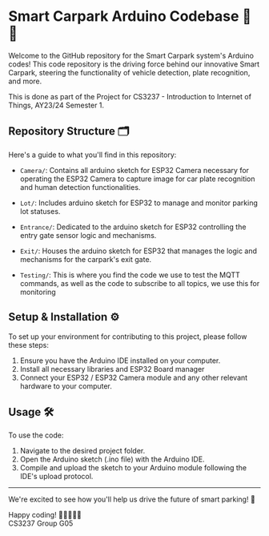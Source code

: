 # Smart Carpark Arduino Codebase 🚗💡

Welcome to the GitHub repository for the Smart Carpark system's Arduino codes! This code repository is the driving force behind our innovative Smart Carpark, steering the functionality of vehicle detection, plate recognition, and more.

This is done as part of the Project for CS3237 - Introduction to Internet of Things, AY23/24 Semester 1.

## Repository Structure 🗂️

Here's a guide to what you'll find in this repository:

- `Camera/`: Contains all arduino sketch for ESP32 Camera necessary for operating the ESP32 Camera to capture image for car plate recognition and human detection functionalities.

- `Lot/`: Includes arduino sketch for ESP32 to manage and monitor parking lot statuses.

- `Entrance/`: Dedicated to the arduino sketch for ESP32 controlling the entry gate sensor logic and mechanisms.

- `Exit/`: Houses the arduino sketch for ESP32 that manages the logic and mechanisms for the carpark's exit gate.

- `Testing/`: This is where you find the code we use to test the MQTT commands, as well as the code to subscribe to all topics, we use this for monitoring

## Setup & Installation ⚙️

To set up your environment for contributing to this project, please follow these steps:

1. Ensure you have the Arduino IDE installed on your computer.
2. Install all necessary libraries and ESP32 Board manager
3. Connect your ESP32 / ESP32 Camera module and any other relevant hardware to your computer.

## Usage 🛠️

To use the code:

1. Navigate to the desired project folder.
2. Open the Arduino sketch (.ino file) with the Arduino IDE.
3. Compile and upload the sketch to your Arduino module following the IDE's upload protocol.

---
We're excited to see how you'll help us drive the future of smart parking! 🌟

Happy coding! 🚀👩‍💻👨‍💻\
CS3237 Group G05